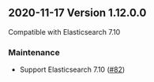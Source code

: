 ## 2020-11-17 Version 1.12.0.0

Compatible with Elasticsearch 7.10

### Maintenance
* Support Elasticsearch 7.10 ([#82](https://github.com/opendistro-for-elasticsearch/job-scheduler/pull/82))